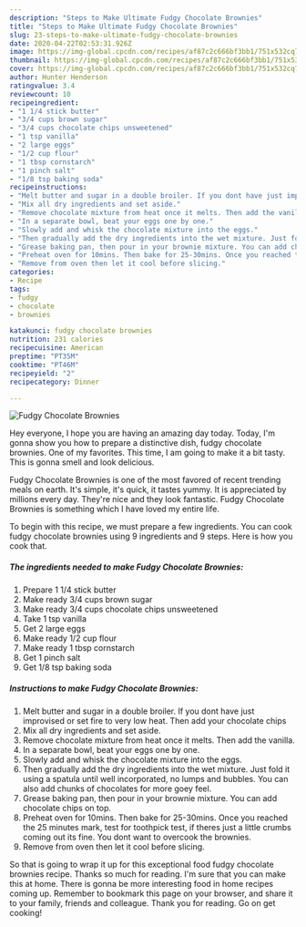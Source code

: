 ```yaml
---
description: "Steps to Make Ultimate Fudgy Chocolate Brownies"
title: "Steps to Make Ultimate Fudgy Chocolate Brownies"
slug: 23-steps-to-make-ultimate-fudgy-chocolate-brownies
date: 2020-04-22T02:53:31.926Z
image: https://img-global.cpcdn.com/recipes/af87c2c666bf3bb1/751x532cq70/fudgy-chocolate-brownies-recipe-main-photo.jpg
thumbnail: https://img-global.cpcdn.com/recipes/af87c2c666bf3bb1/751x532cq70/fudgy-chocolate-brownies-recipe-main-photo.jpg
cover: https://img-global.cpcdn.com/recipes/af87c2c666bf3bb1/751x532cq70/fudgy-chocolate-brownies-recipe-main-photo.jpg
author: Hunter Henderson
ratingvalue: 3.4
reviewcount: 10
recipeingredient:
- "1 1/4 stick butter"
- "3/4 cups brown sugar"
- "3/4 cups chocolate chips unsweetened"
- "1 tsp vanilla"
- "2 large eggs"
- "1/2 cup flour"
- "1 tbsp cornstarch"
- "1 pinch salt"
- "1/8 tsp baking soda"
recipeinstructions:
- "Melt butter and sugar in a double broiler. If you dont have just improvised or set fire to very low heat. Then add your chocolate chips"
- "Mix all dry ingredients and set aside."
- "Remove chocolate mixture from heat once it melts. Then add the vanilla."
- "In a separate bowl, beat your eggs one by one."
- "Slowly add and whisk the chocolate mixture into the eggs."
- "Then gradually add the dry ingredients into the wet mixture. Just fold it using a spatula until well incorporated, no lumps and bubbles. You can also add chunks of chocolates for more goey feel."
- "Grease baking pan, then pour in your brownie mixture. You can add chocolate chips on top."
- "Preheat oven for 10mins. Then bake for 25-30mins. Once you reached the 25 minutes mark, test for toothpick test, if theres just a little crumbs coming out its fine. You dont want to overcook the brownies."
- "Remove from oven then let it cool before slicing."
categories:
- Recipe
tags:
- fudgy
- chocolate
- brownies

katakunci: fudgy chocolate brownies 
nutrition: 231 calories
recipecuisine: American
preptime: "PT35M"
cooktime: "PT46M"
recipeyield: "2"
recipecategory: Dinner

---
```



![Fudgy Chocolate Brownies](https://img-global.cpcdn.com/recipes/af87c2c666bf3bb1/751x532cq70/fudgy-chocolate-brownies-recipe-main-photo.jpg)

Hey everyone, I hope you are having an amazing day today. Today, I'm gonna show you how to prepare a distinctive dish, fudgy chocolate brownies. One of my favorites. This time, I am going to make it a bit tasty. This is gonna smell and look delicious.

Fudgy Chocolate Brownies is one of the most favored of recent trending meals on earth. It's simple, it's quick, it tastes yummy. It is appreciated by millions every day. They're nice and they look fantastic. Fudgy Chocolate Brownies is something which I have loved my entire life.




To begin with this recipe, we must prepare a few ingredients. You can cook fudgy chocolate brownies using 9 ingredients and 9 steps. Here is how you cook that.

<!--inarticleads1-->

##### The ingredients needed to make Fudgy Chocolate Brownies:

1. Prepare 1 1/4 stick butter
1. Make ready 3/4 cups brown sugar
1. Make ready 3/4 cups chocolate chips unsweetened
1. Take 1 tsp vanilla
1. Get 2 large eggs
1. Make ready 1/2 cup flour
1. Make ready 1 tbsp cornstarch
1. Get 1 pinch salt
1. Get 1/8 tsp baking soda




<!--inarticleads2-->

##### Instructions to make Fudgy Chocolate Brownies:

1. Melt butter and sugar in a double broiler. If you dont have just improvised or set fire to very low heat. Then add your chocolate chips
1. Mix all dry ingredients and set aside.
1. Remove chocolate mixture from heat once it melts. Then add the vanilla.
1. In a separate bowl, beat your eggs one by one.
1. Slowly add and whisk the chocolate mixture into the eggs.
1. Then gradually add the dry ingredients into the wet mixture. Just fold it using a spatula until well incorporated, no lumps and bubbles. You can also add chunks of chocolates for more goey feel.
1. Grease baking pan, then pour in your brownie mixture. You can add chocolate chips on top.
1. Preheat oven for 10mins. Then bake for 25-30mins. Once you reached the 25 minutes mark, test for toothpick test, if theres just a little crumbs coming out its fine. You dont want to overcook the brownies.
1. Remove from oven then let it cool before slicing.




So that is going to wrap it up for this exceptional food fudgy chocolate brownies recipe. Thanks so much for reading. I'm sure that you can make this at home. There is gonna be more interesting food in home recipes coming up. Remember to bookmark this page on your browser, and share it to your family, friends and colleague. Thank you for reading. Go on get cooking!
